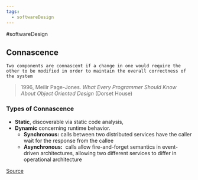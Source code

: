 ```yaml
---
tags:
  - softwareDesign
---
```

#softwareDesign 

## Connascence
> 
    Two components are connascent if a change in one would require the other to be modified in order to maintain the overall correctness of the system
>   
> 1996, Meilir Page-Jones. _What Every Programmer Should Know About Object Oriented Design_ (Dorset House)

### Types of Connascence

* **Static**, discoverable via static code analysis, 
* **Dynamic** concerning runtime behavior.
	* **Synchronous:**  calls between two distributed services have the caller wait for the response from the callee
	* **Asynchronous:**  calls allow fire-and-forget semantics in event-driven architectures, allowing two different services to differ in operational architecture

[Source](https://learning.oreilly.com/library/view/fundamentals-of-software/9781492043447/ch07.html#idm45838980141744)
